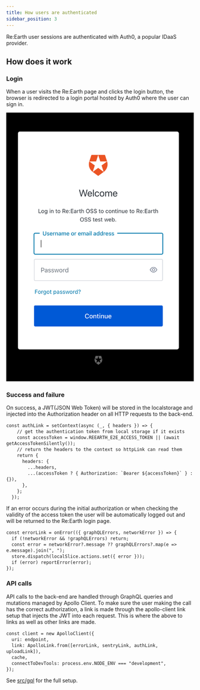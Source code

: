 ```yaml
---
title: How users are authenticated
sidebar_position: 3
---
```


Re:Earth user sessions are authenticated with Auth0, a popular IDaaS provider. 

## How does it work

### Login

When a user visits the Re:Earth page and clicks the login button, the browser is redirected to a login portal hosted by Auth0 where the user can sign in. 

![auth0 login page](./img/auth0.png)

### Success and failure

On success, a JWT(JSON Web Token) will be stored in the localstorage and injected into the Authorization header on all HTTP requests to the back-end.

```tsx
const authLink = setContext(async (_, { headers }) => {
    // get the authentication token from local storage if it exists
    const accessToken = window.REEARTH_E2E_ACCESS_TOKEN || (await getAccessTokenSilently());
    // return the headers to the context so httpLink can read them
    return {
      headers: {
        ...headers,
        ...(accessToken ? { Authorization: `Bearer ${accessToken}` } : {}),
      },
    };
  });
```

 If an error occurs during the initial authorization or when checking the validity of the access token the user will be automatically logged out and will be returned to the Re:Earth login page.

```tsx
const errorLink = onError(({ graphQLErrors, networkError }) => {
  if (!networkError && !graphQLErrors) return;
  const error = networkError?.message ?? graphQLErrors?.map(e => e.message).join(", ");
  store.dispatch(localSlice.actions.set({ error }));
  if (error) reportError(error);
});
```

### API calls

API calls to the back-end are handled through GraphQL queries and mutations managed by Apollo Client. To make sure the user making the call has the correct authorization, a link is made through the apollo-client link setup that injects the JWT into each request. This is where the above to links as well as other links are made. 

```tsx
const client = new ApolloClient({
  uri: endpoint,
  link: ApolloLink.from([errorLink, sentryLink, authLink, uploadLink]),
  cache,
  connectToDevTools: process.env.NODE_ENV === "development",
});
```

See [src/gql](https://github.com/reearth/reearth-web/tree/main/src/gql) for the full setup.